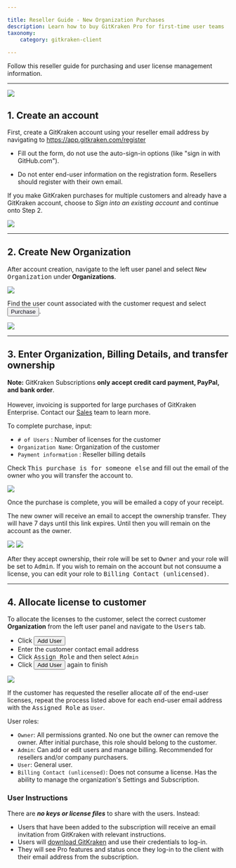 ```yaml
---

title: Reseller Guide - New Organization Purchases
description: Learn how to buy GitKraken Pro for first-time user teams
taxonomy:
    category: gitkraken-client
    
---
```


Follow this reseller guide for purchasing and user license management information.

***

<img src="/wp-content/uploads/purchasing-process.png" srcset="/wp-content/uploads/purchasing-process@2x.png 2x" class="img-responsive center img-bordered">

## 1. Create an account
First, create a GitKraken account using your reseller email address by navigating to <a href="https://app.gitkraken.com/register" target="_blank">https://app.gitkraken.com/register</a>

- Fill out the form, do not use the auto-sign-in options (like "sign in with GitHub.com"). 

- Do not enter end-user information on the registration form. Resellers should register with their own email.

<div class='callout callout--basic'>
    <p>If you make GitKraken purchases for multiple customers and already have a GitKraken account, choose to <em>Sign into an existing account</em> and continue onto Step 2. 
</p>
</div>

<img src="/wp-content/uploads/register.png" srcset="/wp-content/uploads/register@2x.png 2x" class="img-responsive center img-bordered">



***
## 2. Create New Organization 

After account creation, navigate to the left user panel and select <kbd>New Organization</kbd> under <strong>Organizations</strong>.

<img src="/wp-content/uploads/new-organization.png" srcset="/wp-content/uploads/new-organization@2x.png 2x" class="img-responsive center img-bordered">

Find the user count associated with the customer request and select <button class='button button--primary button--ui button--nolink'><span style='color:#141422;'>Purchase</span></button>.

<img src="/wp-content/uploads/reseller-purchase.png" srcset="/wp-content/uploads/reseller-purchase@2x.png 2x" class="img-responsive center img-bordered">

***
## 3. Enter Organization, Billing Details, and transfer ownership

<div class='callout callout--warning'>
    <p><strong>Note:</strong> GitKraken Subscriptions <strong>only accept credit card payment, PayPal, and bank order</strong>. <br> <br> However, invoicing is supported for large purchases of GitKraken Enterprise. Contact our <a href="mailto:salesg@gitkraken.com">Sales</a><sales@gitkraken.com> team to learn more.
</p>
</div>

To complete purchase, input:

- `# of Users` : Number of licenses for the customer
- `Organization Name`: Organization of the customer 
- `Payment information` : Reseller billing details

Check <kbd>This purchase is for someone else</kbd> and fill out the email of the owner who you will transfer the account to. 

<img src="/wp-content/uploads/reseller-purchase.png" srcset="/wp-content/uploads/reseller-purchase@2x.png 2x" class="img-responsive center img-bordered">

Once the purchase is complete, you will be emailed a copy of your receipt.

The new owner will receive an email to accept the ownership transfer. They will have 7 days until this link expires. Until then you will remain on the account as the owner.

<img src="/wp-content/uploads/ownership-email.png" srcset="/wp-content/uploads/ownership-email@2x.png 2x" class="img-responsive center img-bordered">

<img src="/wp-content/uploads/ownership-acceptance.png" class="img-responsive center img-bordered">

After they accept ownership, their role will be set to <kbd>Owner</kbd> and your role will be set to <kbd>Admin</kbd>. If you wish to remain on the account but not consuume a license, you can edit your role to <kbd>Billing Contact (unlicensed)</kbd>.

***
## 4. Allocate license to customer 

To allocate the licenses to the customer, select the correct customer <strong>Organization</strong> from the left user panel and navigate to the <kbd>Users</kbd> tab.

- Click <button class='button button--success button--ui button--nolink'>Add User</button>
- Enter the customer contact email address
- Click <kbd>Assign Role</kbd> and then select `Admin`
- Click <button class='button button--success button--ui button--nolink'>Add User</button> again to finish 

<img src="/wp-content/uploads/add-license.gif" class="img-responsive center img-bordered">

If the customer has requested the reseller allocate *all* of the end-user licenses, repeat the process listed above for each end-user email address with the <kbd>Assigned Role</kbd> as `User`.

User roles:
 
- `Owner`: All permissions granted. No one but the owner can remove the owner. After initial purchase, this role should belong to the customer.
- `Admin`: Can add or edit users and manage billing. Recommended for resellers and/or company purchasers.
- `User`: General user. 
- `Billing Contact (unlicensed)`: Does not consume a license. Has the ability to manage the organization's Settings and Subscription.

### User Instructions 

There are **_no keys or license files_** to share with the users. Instead:

- Users that have been added to the subscription will receive an email invitation from GitKraken with relevant instructions. 
- Users will <a href="https://www.gitkraken.com/download" target="_blank">download GitKraken</a> and use their credentials to log-in. 
- They will see Pro features and status once they log-in to the client with their email address from the subscription. 
